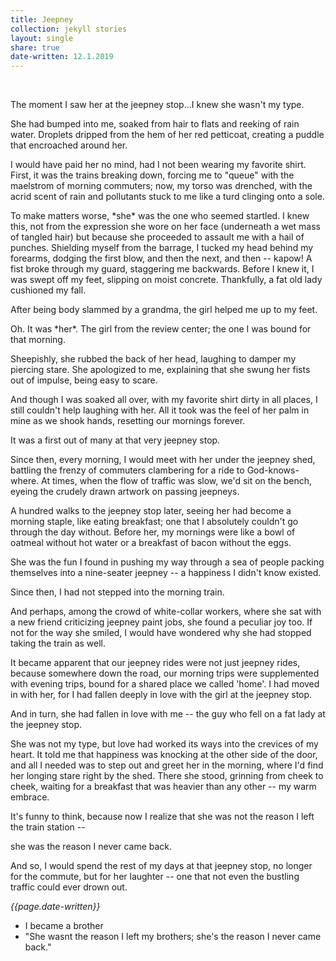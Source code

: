 ```yaml
---
title: Jeepney
collection: jekyll stories
layout: single
share: true
date-written: 12.1.2019
---
```


&nbsp;
&nbsp;


<p>
The moment I saw her at the jeepney stop...I knew she wasn't my type.
</p>

<p>
She had bumped into me, soaked from hair to flats and reeking of rain water. Droplets dripped from the hem of her red petticoat, creating a puddle that encroached around her.
</p>

<p>
I would have paid her no mind, had I not been wearing my favorite shirt. First, it was the trains breaking down, forcing me to "queue" with the maelstrom of morning commuters; now, my torso was drenched, with the acrid scent of rain and pollutants stuck to me like a turd clinging onto a sole. 
</p>

<p>
To make matters worse, *she* was the one who seemed startled. I knew this, not from the expression she wore on her face (underneath a wet mass of tangled hair) but because she proceeded to assault me with a hail of punches. Shielding myself from the barrage, I tucked my head behind my forearms, dodging the first blow, and then the next, and then -- kapow! A fist broke through my guard, staggering me backwards.  Before I knew it, I was swept off my feet, slipping on moist concrete. Thankfully, a fat old lady cushioned my fall.
</p>

<p>
After being body slammed by a grandma, the girl helped me up to my feet.
</p>

<p>
Oh. It was *her*. The girl from the review center; the one I was bound for that morning.
</p>

<p>
Sheepishly, she rubbed the back of her head, laughing to damper my piercing stare. She apologized to me, explaining that she swung her fists out of impulse, being easy to scare.
</p>

<p>
And though I was soaked all over, with my favorite shirt dirty in all places, I still couldn't help laughing with her. All it took was the feel of her palm in mine as we shook hands, resetting our mornings forever.
</p>

<p>
It was a first out of many at that very jeepney stop.
</p>

<p>
Since then, every morning, I would meet with her under the jeepney shed, battling the frenzy of commuters clambering for a ride to God-knows-where. At times, when the flow of traffic was slow, we'd sit on the bench, eyeing the crudely drawn artwork on passing jeepneys. 
</p>

<p>
A hundred walks to the jeepney stop later, seeing her had become a morning staple, like eating breakfast; one that I absolutely couldn't go through the day without. Before her, my mornings were like a bowl of oatmeal without hot water or a breakfast of bacon without the eggs.
</p>

<p>
She was the fun I found in pushing my way through a sea of people packing themselves into a nine-seater jeepney -- a happiness I didn't know existed. 
</p>

<p>
Since then, I had not stepped into the morning train.
</p>

<p>
And perhaps, among the crowd of white-collar workers, where she sat with a new friend criticizing jeepney paint jobs, she found a peculiar joy too. If not for the way she smiled, I would have wondered why she had stopped taking the train as well.
</p>

<p>
It became apparent that our jeepney rides were not just jeepney rides, because somewhere down the road, our morning trips were supplemented with evening trips, bound for a shared place we called 'home'. I had moved in with her, for I had fallen deeply in love with the girl at the jeepney stop. 
</p>

<p>
And in turn, she had fallen in love with me -- the guy who fell on a fat lady at the jeepney stop.
</p>

<p>
She was not my type, but love had worked its ways into the crevices of my heart. It told me that happiness was knocking at the other side of the door, and all I needed was to step out and greet her in the morning, where I'd find her longing stare right by the shed. There she stood, grinning from cheek to cheek, waiting for a breakfast that was heavier than any other -- my warm embrace.
</p>


<p>
It's funny to think, because now I realize that she was not the reason I left the train station --
</p>

<p>
she was the reason I never came back.
</p>

<p>
And so, I would spend the rest of my days at that jeepney stop, no longer for the commute, but for her laughter -- one that not even the bustling traffic could ever drown out.
</p>


<em> {{page.date-written}} </em>


  - I became a brother
  - "She wasnt the reason I left my brothers; she's the reason I never came back."